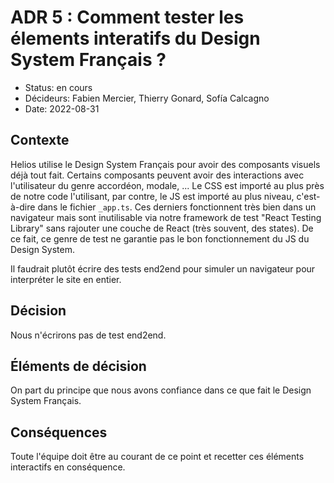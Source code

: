 # ADR 5 : Comment tester les élements interatifs du Design System Français ?

* Status: en cours
* Décideurs: Fabien Mercier, Thierry Gonard, Sofía Calcagno
* Date: 2022-08-31

## Contexte

Helios utilise le Design System Français pour avoir des composants visuels déjà tout fait.
Certains composants peuvent avoir des interactions avec l'utilisateur du genre accordéon, modale, ...
Le CSS est importé au plus près de notre code l'utilisant, par contre, le JS est importé au plus niveau, c'est-à-dire dans le fichier `_app.ts`.
Ces derniers fonctionnent très bien dans un navigateur mais sont inutilisable via notre framework de test "React Testing Library" sans rajouter une couche de React (très souvent, des states). De ce fait, ce genre de test ne garantie pas le bon fonctionnement du JS du Design System.

Il faudrait plutôt écrire des tests end2end pour simuler un navigateur pour interpréter le site en entier.

## Décision

Nous n'écrirons pas de test end2end.

## Éléments de décision

On part du principe que nous avons confiance dans ce que fait le Design System Français.

## Conséquences

Toute l'équipe doit être au courant de ce point et recetter ces éléments interactifs en conséquence.
